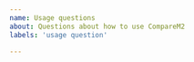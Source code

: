 ```yaml
---
name: Usage questions
about: Questions about how to use CompareM2
labels: 'usage question'

---
```

